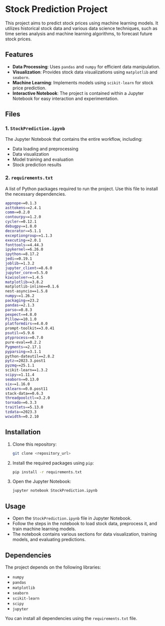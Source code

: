 # Stock Prediction Project

This project aims to predict stock prices using machine learning models. It utilizes historical stock data and various data science techniques, such as time series analysis and machine learning algorithms, to forecast future stock prices.

## Features
- **Data Processing**: Uses `pandas` and `numpy` for efficient data manipulation.
- **Visualization**: Provides stock data visualizations using `matplotlib` and `seaborn`.
- **Machine Learning**: Implements models using `scikit-learn` for stock price prediction.
- **Interactive Notebook**: The project is contained within a Jupyter Notebook for easy interaction and experimentation.

## Files

### 1. `StockPrediction.ipynb`
The Jupyter Notebook that contains the entire workflow, including:
- Data loading and preprocessing
- Data visualization
- Model training and evaluation
- Stock prediction results

### 2. `requirements.txt`
A list of Python packages required to run the project. Use this file to install the necessary dependencies.

```bash
appnope==0.1.3
asttokens==2.4.1
comm==0.2.0
contourpy==1.2.0
cycler==0.12.1
debugpy==1.8.0
decorator==5.1.1
exceptiongroup==1.1.3
executing==2.0.1
fonttools==4.44.3
ipykernel==6.26.0
ipython==8.17.2
jedi==0.19.1
joblib==1.3.2
jupyter_client==8.6.0
jupyter_core==5.5.0
kiwisolver==1.4.5
matplotlib==3.8.2
matplotlib-inline==0.1.6
nest-asyncio==1.5.8
numpy==1.26.2
packaging==23.2
pandas==2.1.3
parso==0.8.3
pexpect==4.8.0
Pillow==10.1.0
platformdirs==4.0.0
prompt-toolkit==3.0.41
psutil==5.9.6
ptyprocess==0.7.0
pure-eval==0.2.2
Pygments==2.17.1
pyparsing==3.1.1
python-dateutil==2.8.2
pytz==2023.3.post1
pyzmq==25.1.1
scikit-learn==1.3.2
scipy==1.11.4
seaborn==0.13.0
six==1.16.0
sklearn==0.0.post11
stack-data==0.6.3
threadpoolctl==3.2.0
tornado==6.3.3
traitlets==5.13.0
tzdata==2023.3
wcwidth==0.2.10
```

## Installation

1. Clone this repository:
   ```bash
   git clone <repository_url>
   ```
2. Install the required packages using `pip`:
   ```bash
   pip install -r requirements.txt
   ```
3. Open the Jupyter Notebook:
   ```bash
   jupyter notebook StockPrediction.ipynb
   ```

## Usage

- Open the `StockPrediction.ipynb` file in Jupyter Notebook.
- Follow the steps in the notebook to load stock data, preprocess it, and train machine learning models.
- The notebook contains various sections for data visualization, training models, and evaluating predictions.

## Dependencies

The project depends on the following libraries:
- `numpy`
- `pandas`
- `matplotlib`
- `seaborn`
- `scikit-learn`
- `scipy`
- `jupyter`

You can install all dependencies using the `requirements.txt` file.
